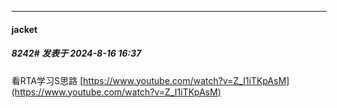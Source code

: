 ﻿
*****

####  jacket  
##### 8242#       发表于 2024-8-16 16:37

看RTA学习S思路
[https://www.youtube.com/watch?v=Z_I1iTKpAsM](https://www.youtube.com/watch?v=Z_I1iTKpAsM)

